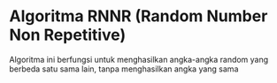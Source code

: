 # Algoritma RNNR (Random Number Non Repetitive)
Algoritma ini berfungsi untuk menghasilkan angka-angka random yang berbeda satu sama lain, tanpa menghasilkan angka yang sama
